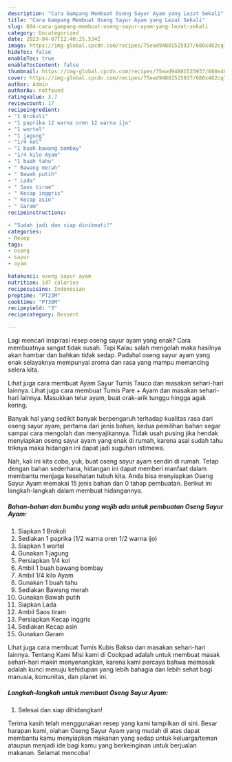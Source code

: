 ```yaml
---
description: "Cara Gampang Membuat Oseng Sayur Ayam yang Lezat Sekali"
title: "Cara Gampang Membuat Oseng Sayur Ayam yang Lezat Sekali"
slug: 604-cara-gampang-membuat-oseng-sayur-ayam-yang-lezat-sekali
category: Uncategorized
date: 2023-04-07T12:40:25.534Z
image: https://img-global.cpcdn.com/recipes/75ead94881525937/680x482cq70/oseng-sayur-ayam-foto-resep-utama.jpg
hideToc: false
enableToc: true
enableTocContent: false
thumbnail: https://img-global.cpcdn.com/recipes/75ead94881525937/680x482cq70/oseng-sayur-ayam-foto-resep-utama.jpg
cover: https://img-global.cpcdn.com/recipes/75ead94881525937/680x482cq70/oseng-sayur-ayam-foto-resep-utama.jpg
author: Admin
authorAv: notfound
ratingvalue: 3.7
reviewcount: 17
recipeingredient:
- "1 Brokoli"
- "1 paprika 12 warna oren 12 warna ijo"
- "1 wortel"
- "1 jagung"
- "1/4 kol"
- "1 buah bawang bombay"
- "1/4 kilo Ayam"
- "1 buah tahu"
- " Bawang merah"
- " Bawah putih"
- " Lada"
- " Saos tiram"
- " Kecap inggris"
- " Kecap asin"
- " Garam"
recipeinstructions:

- "Sudah jadi dan siap dinikmati!"
categories:
- Resep
tags:
- oseng
- sayur
- ayam

katakunci: oseng sayur ayam 
nutrition: 147 calories
recipecuisine: Indonesian
preptime: "PT23M"
cooktime: "PT38M"
recipeyield: "3"
recipecategory: Dessert

---
```



Lagi mencari inspirasi resep oseng sayur ayam yang enak? Cara membuatnya sangat tidak susah. Tapi Kalau salah mengolah maka hasilnya akan hambar dan bahkan tidak sedap. Padahal oseng sayur ayam yang enak selayaknya mempunyai aroma dan rasa yang mampu memancing selera kita.


Lihat juga cara membuat Ayam Sayur Tumis Tauco dan masakan sehari-hari lainnya. Lihat juga cara membuat Tumis Pare + Ayam dan masakan sehari-hari lainnya. Masukkan telur ayam, buat orak-arik tunggu hingga agak kering.

Banyak hal yang sedikit banyak berpengaruh terhadap kualitas rasa dari oseng sayur ayam, pertama dari jenis bahan, kedua pemilihan bahan segar sampai cara mengolah dan menyajikannya. Tidak usah pusing jika hendak menyiapkan oseng sayur ayam yang enak di rumah, karena asal sudah tahu triknya maka hidangan ini dapat jadi suguhan istimewa.


Nah, kali ini kita coba, yuk, buat oseng sayur ayam sendiri di rumah. Tetap dengan bahan sederhana, hidangan ini dapat memberi manfaat dalam membantu menjaga kesehatan tubuh kita. Anda bisa menyiapkan Oseng Sayur Ayam memakai 15 jenis bahan dan 0 tahap pembuatan. Berikut ini langkah-langkah dalam membuat hidangannya.

<!--inarticleads1-->

##### Bahan-bahan dan bumbu yang wajib ada untuk pembuatan Oseng Sayur Ayam:

1. Siapkan 1 Brokoli
1. Sediakan 1 paprika (1/2 warna oren 1/2 warna ijo)
1. Siapkan 1 wortel
1. Gunakan 1 jagung
1. Persiapkan 1/4 kol
1. Ambil 1 buah bawang bombay
1. Ambil 1/4 kilo Ayam
1. Gunakan 1 buah tahu
1. Sediakan  Bawang merah
1. Gunakan  Bawah putih
1. Siapkan  Lada
1. Ambil  Saos tiram
1. Persiapkan  Kecap inggris
1. Sediakan  Kecap asin
1. Gunakan  Garam


Lihat juga cara membuat Tumis Kubis Bakso dan masakan sehari-hari lainnya. Tentang Kami Misi kami di Cookpad adalah untuk membuat masak sehari-hari makin menyenangkan, karena kami percaya bahwa memasak adalah kunci menuju kehidupan yang lebih bahagia dan lebih sehat bagi manusia, komunitas, dan planet ini. 

<!--inarticleads2-->

##### Langkah-langkah untuk membuat Oseng Sayur Ayam:


1. Selesai dan siap dihidangkan!



Terima kasih telah menggunakan resep yang kami tampilkan di sini. Besar harapan kami, olahan Oseng Sayur Ayam yang mudah di atas dapat membantu kamu menyiapkan makanan yang sedap untuk keluarga/teman ataupun menjadi ide bagi kamu yang berkeinginan untuk berjualan makanan. Selamat mencoba!
